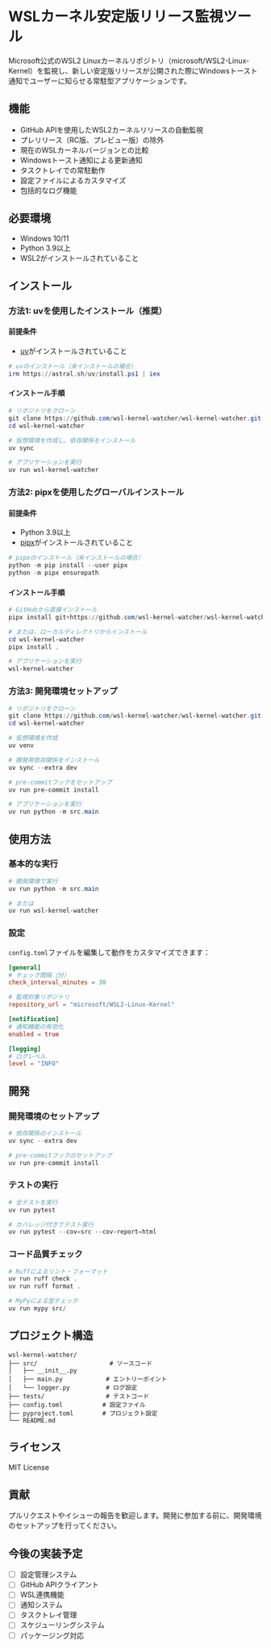 # WSLカーネル安定版リリース監視ツール

Microsoft公式のWSL2 Linuxカーネルリポジトリ（microsoft/WSL2-Linux-Kernel）を監視し、新しい安定版リリースが公開された際にWindowsトースト通知でユーザーに知らせる常駐型アプリケーションです。

## 機能

- GitHub APIを使用したWSL2カーネルリリースの自動監視
- プレリリース（RC版、プレビュー版）の除外
- 現在のWSLカーネルバージョンとの比較
- Windowsトースト通知による更新通知
- タスクトレイでの常駐動作
- 設定ファイルによるカスタマイズ
- 包括的なログ機能

## 必要環境

- Windows 10/11
- Python 3.9以上
- WSL2がインストールされていること

## インストール

### 方法1: uvを使用したインストール（推奨）

#### 前提条件
- [uv](https://docs.astral.sh/uv/)がインストールされていること

```powershell
# uvのインストール（未インストールの場合）
irm https://astral.sh/uv/install.ps1 | iex
```

#### インストール手順

```powershell
# リポジトリをクローン
git clone https://github.com/wsl-kernel-watcher/wsl-kernel-watcher.git
cd wsl-kernel-watcher

# 仮想環境を作成し、依存関係をインストール
uv sync

# アプリケーションを実行
uv run wsl-kernel-watcher
```

### 方法2: pipxを使用したグローバルインストール

#### 前提条件
- Python 3.9以上
- [pipx](https://pipx.pypa.io/)がインストールされていること

```powershell
# pipxのインストール（未インストールの場合）
python -m pip install --user pipx
python -m pipx ensurepath
```

#### インストール手順

```powershell
# GitHubから直接インストール
pipx install git+https://github.com/wsl-kernel-watcher/wsl-kernel-watcher.git

# または、ローカルディレクトリからインストール
cd wsl-kernel-watcher
pipx install .

# アプリケーションを実行
wsl-kernel-watcher
```

### 方法3: 開発環境セットアップ

```powershell
# リポジトリをクローン
git clone https://github.com/wsl-kernel-watcher/wsl-kernel-watcher.git
cd wsl-kernel-watcher

# 仮想環境を作成
uv venv

# 開発用依存関係をインストール
uv sync --extra dev

# pre-commitフックをセットアップ
uv run pre-commit install

# アプリケーションを実行
uv run python -m src.main
```

## 使用方法

### 基本的な実行

```powershell
# 開発環境で実行
uv run python -m src.main

# または
uv run wsl-kernel-watcher
```

### 設定

`config.toml`ファイルを編集して動作をカスタマイズできます：

```toml
[general]
# チェック間隔（分）
check_interval_minutes = 30

# 監視対象リポジトリ
repository_url = "microsoft/WSL2-Linux-Kernel"

[notification]
# 通知機能の有効化
enabled = true

[logging]
# ログレベル
level = "INFO"
```

## 開発

### 開発環境のセットアップ

```powershell
# 依存関係のインストール
uv sync --extra dev

# pre-commitフックのセットアップ
uv run pre-commit install
```

### テストの実行

```powershell
# 全テストを実行
uv run pytest

# カバレッジ付きでテスト実行
uv run pytest --cov=src --cov-report=html
```

### コード品質チェック

```powershell
# Ruffによるリント・フォーマット
uv run ruff check .
uv run ruff format .

# MyPyによる型チェック
uv run mypy src/
```

## プロジェクト構造

```
wsl-kernel-watcher/
├── src/                    # ソースコード
│   ├── __init__.py
│   ├── main.py            # エントリーポイント
│   └── logger.py          # ログ設定
├── tests/                 # テストコード
├── config.toml           # 設定ファイル
├── pyproject.toml        # プロジェクト設定
└── README.md
```

## ライセンス

MIT License

## 貢献

プルリクエストやイシューの報告を歓迎します。開発に参加する前に、開発環境のセットアップを行ってください。

## 今後の実装予定

- [ ] 設定管理システム
- [ ] GitHub APIクライアント
- [ ] WSL連携機能
- [ ] 通知システム
- [ ] タスクトレイ管理
- [ ] スケジューリングシステム
- [ ] パッケージング対応